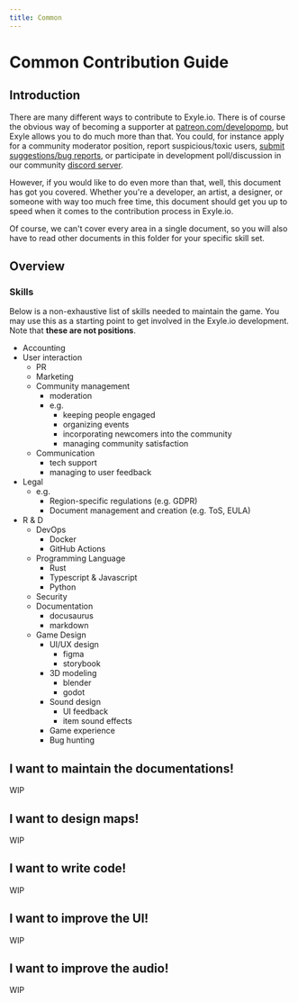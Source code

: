 ```yaml
---
title: Common
---
```


# Common Contribution Guide

## Introduction

There are many different ways to contribute to Exyle.io.
There is of course the obvious way of becoming a supporter at
[patreon.com/developomp](https://www.patreon.com/developomp),
but Exyle allows you to do much more than that. You could, for
instance apply for a community moderator position,
report suspicious/toxic users,
[submit suggestions/bug reports](./community-feedback),
or participate in development poll/discussion in our community
[discord server](https://discord.gg/synPSeuNFK).

However, if you would like to do even more than that, well, this
document has got you covered. Whether you're a developer, an artist,
a designer, or someone with way too much free time, this document
should get you up to speed when it comes to the contribution process
in Exyle.io.

Of course, we can't cover every area in a single document, so you will
also have to read other documents in this folder for your specific skill set.

## Overview

### Skills

Below is a non-exhaustive list of skills needed to maintain the game. You may
use this as a starting point to get involved in the Exyle.io development. Note
that **these are not positions**.

- Accounting
- User interaction
  - PR
  - Marketing
  - Community management
    - moderation
    - e.g.
      - keeping people engaged
      - organizing events
      - incorporating newcomers into the community
      - managing community satisfaction
  - Communication
    - tech support
    - managing to user feedback
- Legal
  - e.g.
    - Region-specific regulations (e.g. GDPR)
    - Document management and creation (e.g. ToS, EULA)
- R & D
  - DevOps
    - Docker
    - GitHub Actions
  - Programming Language
    - Rust
    - Typescript & Javascript
    - Python
  - Security
  - Documentation
    - docusaurus
    - markdown
  - Game Design
    - UI/UX design
      - figma
      - storybook
    - 3D modeling
      - blender
      - godot
    - Sound design
      - UI feedback
      - item sound effects
    - Game experience
    - Bug hunting

## I want to maintain the documentations!

WIP

## I want to design maps!

WIP

## I want to write code!

WIP

## I want to improve the UI!

WIP

## I want to improve the audio!

WIP
